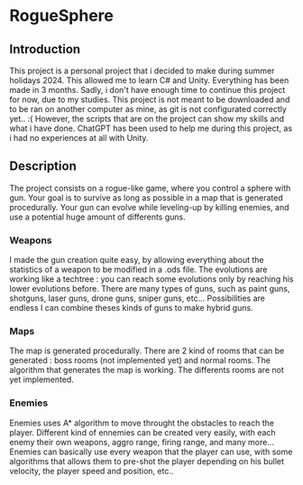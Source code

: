 # RogueSphere

## Introduction 

This project is a personal project that i decided to make during summer holidays 2024. This allowed me to learn C# and Unity.
Everything has been made in 3 months. Sadly, i don't have enough time to continue this project for now, due to my studies.
This project is not meant to be downloaded and to be ran on another computer as mine, as git is not configurated correctly yet.. :(
However, the scripts that are on the project can show my skills and what i have done. 
ChatGPT has been used to help me during this project, as i had no experiences at all with Unity.

## Description

The project consists on a rogue-like game, where you control a sphere with gun. Your goal is to survive as long as possible in a map that is generated procedurally.
Your gun can evolve while leveling-up by killing enemies, and use a potential huge amount of differents guns.

### Weapons

I made the gun creation quite easy, by allowing everything about the statistics of a weapon to be modified in a .ods file.
The evolutions are working like a techtree : you can reach some evolutions only by reaching his lower evolutions before.
There are many types of guns, such as paint guns, shotguns, laser guns, drone guns, sniper guns, etc... Possibilities are endless
I can combine theses kinds of guns to make hybrid guns.

### Maps

The map is generated procedurally.
There are 2 kind of rooms that can be generated : boss rooms (not implemented yet) and normal rooms. The algorithm that generates the map is working.
The differents rooms are not yet implemented.

### Enemies

Enemies uses A* algorithm to move throught the obstacles to reach the player. Different kind of ennemies can be created very easily, with each enemy their own weapons, aggro range, firing range, and many more...
Enemies can basically use every weapon that the player can use, with some algorithms that allows them to pre-shot the player depending on his bullet velocity, the player speed and position, etc..
